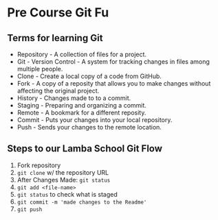 # Pre Course Git Fu

## Terms for learning Git
 * Repository - A collection of files for a project.
 * Git - Version Control - A system for tracking changes in files among multiple people.
 * Clone - Create a local copy of a code from GitHub.
 * Fork - A copy of a reposity that allows you to make changes without affecting the original project.
 * History - Changes made to to a commit.
 * Staging - Preparing and organizing a commit.
 * Remote - A bookmark for a different reposity.
 * Commit - Puts your changes into your local repository.
 * Push - Sends your changes to the remote location.

## Steps to our Lamba School Git Flow
1. Fork repository
2. `git clone` w/ the repository URL 
3. After Changes Made: `git status`
4. `git add <file-name>` 
5. `git status` to check what is staged
6. `git commit -m 'made changes to the Readme'`
7. `git push`
